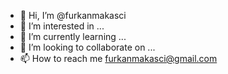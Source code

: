 - 👋 Hi, I’m @furkanmakasci
- 👀 I’m interested in ...
- 🌱 I’m currently learning ...
- 💞️ I’m looking to collaborate on ...
- 📫 How to reach me furkanmakasci@gmail.com

<!---
furkanmakasci/furkanmakasci is a ✨ special ✨ repository because its `README.md` (this file) appears on your GitHub profile.
You can click the Preview link to take a look at your changes.
--->

